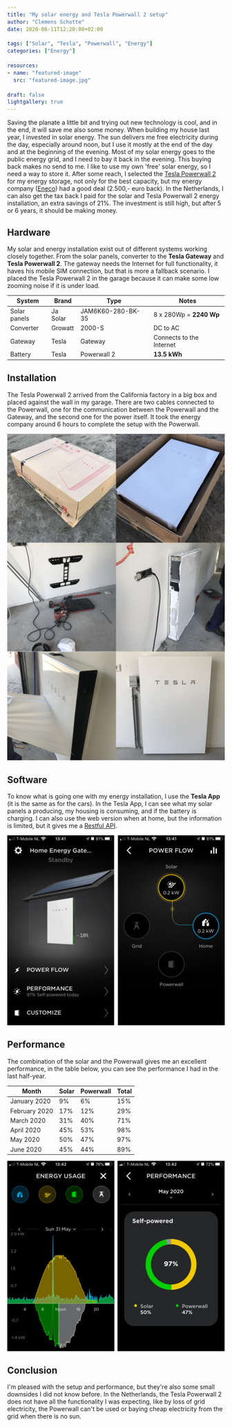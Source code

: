 ```yaml
---
title: "My solar energy and Tesla Powerwall 2 setup"
author: "Clemens Schotte"
date: 2020-06-11T12:20:00+02:00

tags: ["Solar", "Tesla", "Powerwall", "Energy"]
categories: ["Energy"]

resources:
- name: "featured-image"
  src: "featured-image.jpg"

draft: false
lightgallery: true
---
```


Saving the planate a little bit and trying out new technology is cool, and in the end, it will save me also some money. When building my house last year, I invested in solar energy. The sun delivers me free electricity during the day, especially around noon, but I use it mostly at the end of the day and at the beginning of the evening. Most of my solar energy goes to the public energy grid, and I need to bay it back in the evening. This buying back makes no send to me. I like to use my own 'free' solar energy, so I need a way to store it. After some reach, I selected the [Tesla Powerwall 2](https://www.tesla.com/powerwall) for my energy storage, not only for the best capacity, but my energy company ([Eneco](https://www.eneco.nl)) had a good deal (2.500,- euro back). In the Netherlands, I can also get the tax back I paid for the solar and Tesla Powerwall 2 energy installation, an extra savings of 21%. The investment is still high, but after 5 or 6 years, it should be making money.

## Hardware

My solar and energy installation exist out of different systems working closely together. From the solar panels, converter to the **Tesla Gateway** and **Tesla Powerwall 2**. The gateway needs the Internet for full functionality, it haves his mobile SIM connection, but that is more a fallback scenario. I placed the Tesla Powerwall 2 in the garage because it can make some low zooming noise if it is under load. 

| System       | Brand    | Type              | Notes                   |
| ------------ | -------- | ----------------- | ----------------------- |
| Solar panels | Ja Solar | JAM6K60-280-BK-35 | 8 x 280Wp = **2240 Wp** |
| Converter    | Growatt  | 2000-S            | DC to AC                |
| Gateway      | Tesla    | Gateway           | Connects to the Internet|
| Battery      | Tesla    | Powerwall 2       | **13.5 kWh**            |

## Installation

The Tesla Powerwall 2 arrived from the California factory in a big box and placed against the wall in my garage. There are two cables connected to the Powerwall, one for the communication between the Powerwall and the Gateway, and the second one for the power itself. It took the energy company around 6 hours to complete the setup with the Powerwall.

![Tesla Powerwall installation](installation.jpg)

## Software

To know what is going one with my energy installation, I use the **Tesla App** (it is the same as for the cars). In the Tesla App, I can see what my solar panels a producing, my housing is consuming, and if the battery is charging. I can also use the web version when at home, but the information is limited, but it gives me a [Restful API](https://github.com/vloschiavo/powerwall2).

![Tesla App](tesla_app.jpg)

## Performance

The combination of the solar and the Powerwall gives me an excellent performance, in the table below, you can see the performance I had in the last half-year.

| Month         | Solar  | Powerwall | Total |
| ------------- | ------ | --------- | ----- |
| January 2020  | 9%     | 6%        | 15%   |
| February 2020 | 17%    | 12%       | 29%   |
| March 2020    | 31%    | 40%       | 71%   |
| April 2020    | 45%    | 53%       | 98%   |
| May 2020      | 50%    | 47%       | 97%   |
| June 2020     | 45%    | 44%       | 89%   |

![Performance solar and Powerwall](usage_performance.jpg)

## Conclusion

I'm pleased with the setup and performance, but they're also some small downsides I did not know before. In the Netherlands, the Tesla Powerwall 2 does not have all the functionality I was expecting, like by loss of grid electricity, the Powerwall can't be used or baying cheap electricity from the grid when there is no sun.